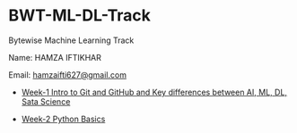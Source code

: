 # BWT-ML-DL-Track
Bytewise Machine Learning Track

Name: HAMZA IFTIKHAR

Email: hamzaifti627@gmail.com

- [Week-1 Intro to Git and GitHub and Key differences between AI, ML, DL, Sata Science](https://github.com/hamzaiftkhar/BWT-ML-DL-Track/tree/main/WEEK-1)

- [Week-2 Python Basics](https://github.com/hamzaiftkhar/BWT-ML-DL-Track/blob/main/WEEK-2/Tasks.ipynb)
